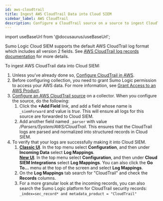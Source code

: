 ```yaml
---
id: aws-cloudtrail
title: Ingest AWS CloudTrail Data into Cloud SIEM
sidebar_label: AWS CloudTrail
description: Configure a CloudTrail source on a source to ingest CloudTrail log messages to be parsed by Cloud SIEM's CloudTrail system parser.
---
```


import useBaseUrl from '@docusaurus/useBaseUrl';

Sumo Logic Cloud SIEM supports the default AWS CloudTrail log format which includes all version 2 fields. See [AWS CloudTrail log records documentation](https://docs.aws.amazon.com/vpc/latest/userguide/flow-logs.html#flow-logs-fields) for more details.

To ingest AWS CloudTrail data into Cloud SIEM:
1. Unless you’ve already done so, [Configure CloudTrail in AWS](http://docs.aws.amazon.com/awscloudtrail/latest/userguide/cloudtrail-add-a-trail-using-the-console.html).
1. Before configuring collection, you need to grant Sumo Logic permission to access your AWS data. For more information, see [Grant Access to an AWS Product](/docs/send-data/hosted-collectors/amazon-aws/grant-access-aws-product/).
1. [Configure an AWS CloudTrail source](/docs/send-data/hosted-collectors/amazon-aws/aws-cloudtrail-source/#configure-an-aws-cloudtrail-source) on a collector. When you configure the source, do the following:
    1. Click the **+Add Field** link, and add a field whose name is `_siemForward` and value is *true*. This will ensure all logs for this source are forwarded to Cloud SIEM.
    1. Add another field named `_parser` with value */Parsers/System/AWS/CloudTrail*. This ensures that the CloudTrail logs are parsed and normalized into structured records in Cloud SIEM.
1. To verify that your logs are successfully making it into Cloud SIEM. 
    1. [**Classic UI**](/docs/get-started/sumo-logic-ui-classic). In the top menu select **Configuration**, and then under **Incoming Data** select **Log Mappings**. <br/>[**New UI**](/docs/get-started/sumo-logic-ui). In the top menu select **Configuration**, and then under **Cloud SIEM Integrations** select **Log Mappings**. You can also click the **Go To...** menu at the top of the screen and select **Log Mappings**.  
    1. On the **Log Mappings** tab search for "CloudTrail" and check the **Records** columns.
    1. For a more granular look at the incoming records, you can also search the Sumo Logic platform for CloudTrail security records:<br/>`_index=sec_record* and metadata_product = "CloudTrail"`


